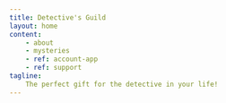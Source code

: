 ```yaml
---
title: Detective's Guild
layout: home 
content:
    - about
    - mysteries
    - ref: account-app
    - ref: support
tagline:
    The perfect gift for the detective in your life!
---
```


